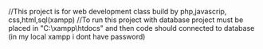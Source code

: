 //This project is for web development class build by php,javascrip, css,html,sql(xampp)
//To run this project with database project must be placed in "C:\xampp\htdocs" and then code should connected to database (in my local xampp i dont have password)

